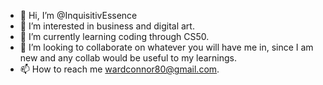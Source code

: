 - 👋 Hi, I’m @InquisitivEssence
- 👀 I’m interested in business and digital art.
- 🌱 I’m currently learning coding through CS50. 
- 💞️ I’m looking to collaborate on whatever you will have me in, since I am new and any collab would be useful to my learnings.
- 📫 How to reach me wardconnor80@gmail.com. 

<!---
InquisitivEssence/InquisitivEssence is a ✨ special ✨ repository because its `README.md` (this file) appears on your GitHub profile.
You can click the Preview link to take a look at your changes.
--->
